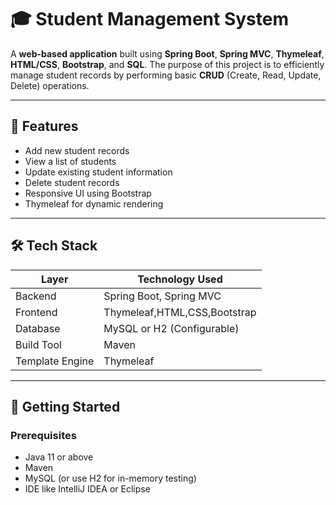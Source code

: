 # 🎓 Student Management System

A **web-based application** built using **Spring Boot**, **Spring MVC**, **Thymeleaf**, **HTML/CSS**, **Bootstrap**, and **SQL**.
The purpose of this project is to efficiently manage student records by performing basic **CRUD** (Create, Read, Update, Delete) operations.

---

## 📌 Features

- Add new student records
- View a list of students
- Update existing student information
- Delete student records
- Responsive UI using Bootstrap
- Thymeleaf for dynamic rendering

---

## 🛠️ Tech Stack

| Layer        | Technology Used              |
|--------------|------------------------------|
| Backend      | Spring Boot, Spring MVC      |
| Frontend     | Thymeleaf,HTML,CSS,Bootstrap |
| Database     | MySQL or H2 (Configurable)   |
| Build Tool   | Maven                        |
| Template Engine | Thymeleaf                 |

---

## 🚀 Getting Started

### Prerequisites

- Java 11 or above
- Maven
- MySQL (or use H2 for in-memory testing)
- IDE like IntelliJ IDEA or Eclipse


